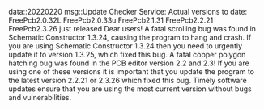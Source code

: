 data::20220220
msg::Update Checker Service:
Actual versions to date:
FreePcb2.0.32L
FreePcb2.0.33u
FreePcb2.1.31
FreePcb2.2.21
FreePcb2.3.26 just released
Dear users! A fatal scrolling bug was found in Schematic Constructor 1.3.24, causing the program to hang and crash. If you are using Schematic Constructor 1.3.24 then you need to urgently update it to version 1.3.25, which fixed this bug.
A fatal copper polygon hatching bug was found in the PCB editor version 2.2 and 2.3! If you are using one of these versions it is important that you update the program to the latest version 2.2.21 or 2.3.26 which fixed this bug.
Timely software updates ensure that you are using the most current version without bugs and vulnerabilities.
